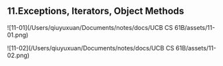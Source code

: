 ## 11.Exceptions, Iterators, Object Methods

![11-01](/Users/qiuyuxuan/Documents/notes/docs/UCB CS 61B/assets/11-01.png)

![11-02](/Users/qiuyuxuan/Documents/notes/docs/UCB CS 61B/assets/11-02.png)